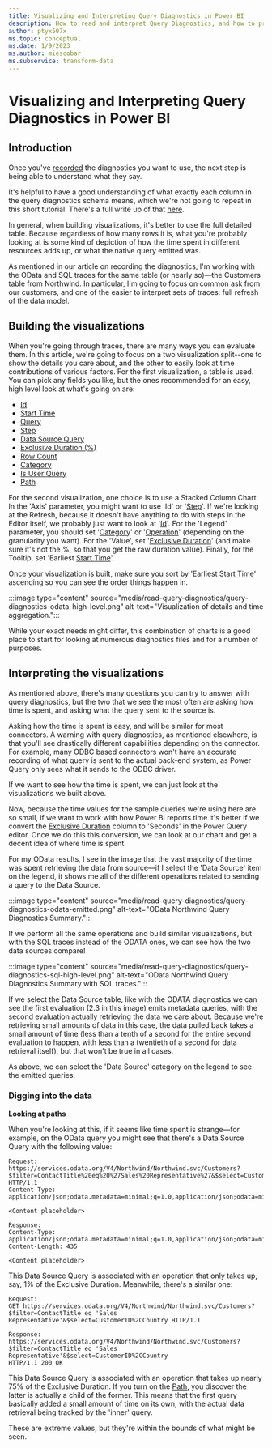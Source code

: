 ```yaml
---
title: Visualizing and Interpreting Query Diagnostics in Power BI
description: How to read and interpret Query Diagnostics, and how to properly build visuals that can give insight on performance
author: ptyx507x
ms.topic: conceptual
ms.date: 1/9/2023
ms.author: miescobar
ms.subservice: transform-data
---
```


# Visualizing and Interpreting Query Diagnostics in Power BI

## Introduction

Once you've [recorded](RecordingQueryDiagnostics.md) the diagnostics you want to use, the next step is being able to understand what they say.

It's helpful to have a good understanding of what exactly each column in the query diagnostics schema means, which we're not going to repeat in this short tutorial. There's a full write up of that [here](QueryDiagnostics.md).

In general, when building visualizations, it's better to use the full detailed table. Because regardless of how many rows it is, what you're probably looking at is some kind of depiction of how the time spent in different resources adds up, or what the native query emitted was.

As mentioned in our article on recording the diagnostics, I'm working with the OData and SQL traces for the same table (or nearly so)&mdash;the Customers table from Northwind. In particular, I'm going to focus on common ask from our customers, and one of the easier to interpret sets of traces: full refresh of the data model.

## Building the visualizations

When you're going through traces, there are many ways you can evaluate them. In this article, we're going to focus on a two visualization split--one to show the details you care about, and the other to easily look at time contributions of various factors. For the first visualization, a table is used. You can pick any fields you like, but the ones recommended for an easy, high level look at what's going on are:

* [Id](QueryDiagnostics.md#id)
* [Start Time](QueryDiagnostics.md#start-time)
* [Query](QueryDiagnostics.md#query)
* [Step](QueryDiagnostics.md#step)
* [Data Source Query](QueryDiagnostics.md#data-source-query)
* [Exclusive Duration (%)](QueryDiagnostics.md#exclusive-duration-)
* [Row Count](QueryDiagnostics.md#row-count)
* [Category](QueryDiagnostics.md#category)
* [Is User Query](QueryDiagnostics.md#is-user-query)
* [Path](QueryDiagnostics.md#path)

For the second visualization, one choice is to use a Stacked Column Chart. In the 'Axis' parameter, you might want to use 'Id' or '[Step](QueryDiagnostics.md#step)'. If we're looking at the Refresh, because it doesn't have anything to do with steps in the Editor itself, we probably just want to look at '[Id](QueryDiagnostics.md#id)'. For the 'Legend' parameter, you should set '[Category](QueryDiagnostics.md#category)' or '[Operation](QueryDiagnostics.md#operation)' (depending on the granularity you want). For the 'Value', set '[Exclusive Duration](QueryDiagnostics.md#exclusive-duration)' (and make sure it's not the %, so that you get the raw duration value). Finally, for the Tooltip, set 'Earliest [Start Time](QueryDiagnostics.md#start-time)'.

Once your visualization is built, make sure you sort by 'Earliest [Start Time](QueryDiagnostics.md#start-time)' ascending so you can see the order things happen in.

:::image type="content" source="media/read-query-diagnostics/query-diagnostics-odata-high-level.png" alt-text="Visualization of details and time aggregation.":::

While your exact needs might differ, this combination of charts is a good place to start for looking at numerous diagnostics files and for a number of purposes.

## Interpreting the visualizations

As mentioned above, there's many questions you can try to answer with query diagnostics, but the two that we see the most often are asking how time is spent, and asking what the query sent to the source is.

Asking how the time is spent is easy, and will be similar for most connectors. A warning with query diagnostics, as mentioned elsewhere, is that you'll see drastically different capabilities depending on the connector. For example, many ODBC based connectors won't have an accurate recording of what query is sent to the actual back-end system, as Power Query only sees what it sends to the ODBC driver.

If we want to see how the time is spent, we can just look at the visualizations we built above.

Now, because the time values for the sample queries we're using here are so small, if we want to work with how Power BI reports time it's better if we convert the [Exclusive Duration](QueryDiagnostics.md#exclusive-duration) column to 'Seconds' in the Power Query editor. Once we do this this conversion, we can look at our chart and get a decent idea of where time is spent.

For my OData results, I see in the image that the vast majority of the time was spent retrieving the data from source&mdash;if I select the 'Data Source' item on the legend, it shows me all of the different operations related to sending a query to the Data Source.

:::image type="content" source="media/read-query-diagnostics/query-diagnostics-odata-emitted.png" alt-text="OData Northwind Query Diagnostics Summary.":::

If we perform all the same operations and build similar visualizations, but with the SQL traces instead of the ODATA ones, we can see how the two data sources compare!

:::image type="content" source="media/read-query-diagnostics/query-diagnostics-sql-high-level.png" alt-text="OData Northwind Query Diagnostics Summary with SQL traces.":::

If we select the Data Source table, like with the ODATA diagnostics we can see the first evaluation (2.3 in this image) emits metadata queries, with the second evaluation actually retrieving the data we care about. Because we're retrieving small amounts of data in this case, the data pulled back takes a small amount of time (less than a tenth of a second for the entire second evaluation to happen, with less than a twentieth of a second for data retrieval itself), but that won't be true in all cases.

As above, we can select the 'Data Source' category on the legend to see the emitted queries.

### Digging into the data

**Looking at paths**

When you're looking at this, if it seems like time spent is strange&mdash;for example, on the OData query you might see that there's a Data Source Query with the following value:

```
Request:
https://services.odata.org/V4/Northwind/Northwind.svc/Customers?$filter=ContactTitle%20eq%20%27Sales%20Representative%27&$select=CustomerID%2CCountry HTTP/1.1
Content-Type: application/json;odata.metadata=minimal;q=1.0,application/json;odata=minimalmetadata;q=0.9,application/atomsvc+xml;q=0.8,application/atom+xml;q=0.8,application/xml;q=0.7,text/plain;q=0.7

<Content placeholder>

Response:
Content-Type: application/json;odata.metadata=minimal;q=1.0,application/json;odata=minimalmetadata;q=0.9,application/atomsvc+xml;q=0.8,application/atom+xml;q=0.8,application/xml;q=0.7,text/plain;q=0.7
Content-Length: 435

<Content placeholder>
```

This Data Source Query is associated with an operation that only takes up, say, 1% of the Exclusive Duration. Meanwhile, there's a similar one:

```
Request:
GET https://services.odata.org/V4/Northwind/Northwind.svc/Customers?$filter=ContactTitle eq 'Sales Representative'&$select=CustomerID%2CCountry HTTP/1.1

Response:
https://services.odata.org/V4/Northwind/Northwind.svc/Customers?$filter=ContactTitle eq 'Sales Representative'&$select=CustomerID%2CCountry
HTTP/1.1 200 OK
```

This Data Source Query is associated with an operation that takes up nearly 75% of the Exclusive Duration. If you turn on the [Path](QueryDiagnostics.md#path), you discover the latter is actually a child of the former. This means that the first query basically added a small amount of time on its own, with the actual data retrieval being tracked by the 'inner' query.

These are extreme values, but they're within the bounds of what might be seen.
